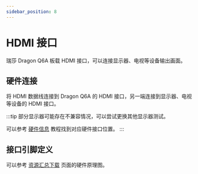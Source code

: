 ```yaml
---
sidebar_position: 8
---
```


# HDMI 接口

瑞莎 Dragon Q6A 板载 HDMI 接口，可以连接显示器、电视等设备输出画面。

## 硬件连接

将 HDMI 数据线连接到 Dragon Q6A 的 HDMI 接口，另一端连接到显示器、电视等设备的 HDMI 接口。

:::tip
部分显示器可能存在不兼容情况，可以尝试更换其他显示器测试。

可以参考 [硬件信息](./hardware_info) 教程找到对应硬件接口位置。
:::

## 接口引脚定义

可以参考 [资源汇总下载](../download) 页面的硬件原理图。
